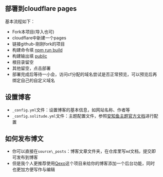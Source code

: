 ## 部署到cloudflare pages

基本流程如下：
- Fork本项目(导入也可)
- cloudflare中新建一个pages
- 链接github-刚刚fork的项目
- 构建命令填 <u>npm run build</u>
- 构建输出填 <u>public</u>
- 根目录留空
- 其他留空，点击部署
- 部署完成后等待一小会，访问cf分配的域名尝试是否正常预览，可以预览后再绑定自己的自定义域名

## 设置博客

- `_config.yml`文件：设置博客的基本信息，如网站名称、作者等
- `_config.solitude.yml`文件：主题配置文件，参照[安知鱼主题官方文档](https://docs.anheyu.com/global/base.html)进行配置

## 如何发布博文
 
- 你可以直接在`source\_posts`：博客文章文件夹，在仓库里写`md`文档，提交即可发布到博客
- 但是我个人更推荐使用[Qexo](https://github.com/Qexo/Qexo)这个项目来给你的博客添加一个后台功能，同时也更加方便写作与编辑
